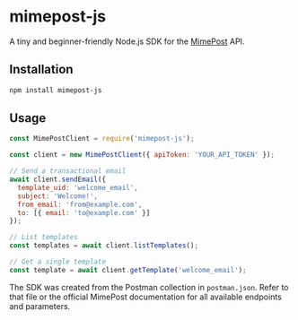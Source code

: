 # mimepost-js

A tiny and beginner-friendly Node.js SDK for the [MimePost](https://mimepost.com) API.

## Installation

```bash
npm install mimepost-js
```

## Usage

```javascript
const MimePostClient = require('mimepost-js');

const client = new MimePostClient({ apiToken: 'YOUR_API_TOKEN' });

// Send a transactional email
await client.sendEmail({
  template_uid: 'welcome_email',
  subject: 'Welcome!',
  from_email: 'from@example.com',
  to: [{ email: 'to@example.com' }]
});

// List templates
const templates = await client.listTemplates();

// Get a single template
const template = await client.getTemplate('welcome_email');
```

The SDK was created from the Postman collection in `postman.json`. Refer to that file or the official MimePost documentation for all available endpoints and parameters.
